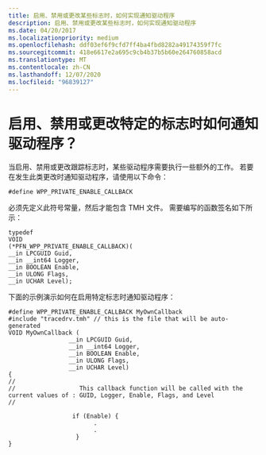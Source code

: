 ```yaml
---
title: 启用、禁用或更改某些标志时，如何实现通知驱动程序
description: 启用、禁用或更改某些标志时，如何实现通知驱动程序
ms.date: 04/20/2017
ms.localizationpriority: medium
ms.openlocfilehash: ddf03ef6f9cfd7ff4ba4fbd8282a49174359f7fc
ms.sourcegitcommit: 418e6617e2a695c9cb4b37b5b60e264760858acd
ms.translationtype: MT
ms.contentlocale: zh-CN
ms.lasthandoff: 12/07/2020
ms.locfileid: "96839127"
---
```

# <a name="how-do-i-notify-a-driver-when-enabling-disabling-or-changing-certain-flags"></a>启用、禁用或更改特定的标志时如何通知驱动程序？


当启用、禁用或更改跟踪标志时，某些驱动程序需要执行一些额外的工作。 若要在发生此类更改时通知驱动程序，请使用以下命令：

```
#define WPP_PRIVATE_ENABLE_CALLBACK 
```

必须先定义此符号常量，然后才能包含 TMH 文件。 需要编写的函数签名如下所示：

```
typedef
VOID
(*PFN_WPP_PRIVATE_ENABLE_CALLBACK)(
__in LPCGUID Guid,
__in __int64 Logger,
__in BOOLEAN Enable,
__in ULONG Flags,
__in UCHAR Level);
```

下面的示例演示如何在启用特定标志时通知驱动程序：

```
#define WPP_PRIVATE_ENABLE_CALLBACK MyOwnCallback
#include "tracedrv.tmh" // this is the file that will be auto-generated 
VOID MyOwnCallback (
                 __in LPCGUID Guid,
                 __in __int64 Logger,
                 __in BOOLEAN Enable,
                 __in ULONG Flags,
                 __in UCHAR Level) 
{
//                
//                  This callback function will be called with the current values of : GUID, Logger, Enable, Flags, and Level
//                 

                  if (Enable) {
                        .
                        .
                   }
} 
```









